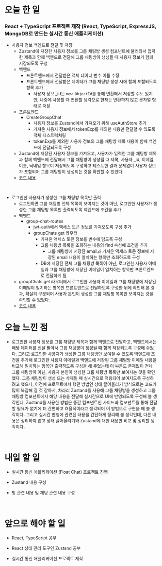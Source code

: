 # 오늘 한 일

### React + TypeScript 프로젝트 제작 (React, TypeScript, ExpressJS, MongoDB로 만드는 실시간 통신 애플리케이션)

- 사용자 정보 백엔드로 전달 및 저장
  - Zustand에 저장한 사용자 정보를 그룹 채팅방 생성 컴포넌트에 불러와서 입력한 제목과 함께 백엔드로 전달해 그룹 채팅방이 생성될 때 사용자 정보가 함께 저장되도록 구성
  - 백엔드
    - 프론트엔드에서 전달받은 객체 데이터 변수 이름 수정
    - 프론트엔드에서 전달받은 데이터가 그룹 채팅방 생성 시에 함께 포함되도록 항목 추가
      - 사용자 정보 \_id는 `new ObjectId`를 통해 변환해서 저장할 수도 있지만, 나중에 사용할 때 변환할 생각으로 현재는 변환하지 않고 문자열 형태로 저장
  - 프론트엔드
    - CreateGroupChat
      - 사용자 정보를 Zustand에서 가져오기 위해 useAuthStore 추가
      - 가져온 사용자 정보에서 tokenExp를 제외한 내용만 전달할 수 있도록 객체 디스트럭처링
      - tokenExp를 제외한 사용자 정보와 그룹 채팅방 제목 내용이 함께 백엔드에 전달되도록 구성
  - Zustand에 저장된 사용자 정보를 가져오고, 사용자가 입력한 그룹 채팅방 제목과 함께 백엔드에 전달해서 그룹 채팅방이 생성될 때 제목, 사용자 \_id, 이메일, 이름, 닉네임 항목이 저장되도록 구성하고 테스트한 결과 문제없이 사용자 정보가 포함되어 그룹 채팅방이 생성되는 것을 확인할 수 있었다.
  - [코드 내용](https://github.com/jeongsangtae/float-chat/commit/5d87565f606ef27bee081d7e7b1eee3987bbc0ad)

<br />

- 로그인한 사용자가 생성한 그룹 채팅방 목록만 출력
  - 로그인하면 그룹 채팅방 전체 목록이 보여지는 것이 아닌, 로그인한 사용자가 생성한 그룹 채팅방 목록만 출력되도록 백엔드에 조건을 추가
  - 백엔드
    - group-chat-routes
      - jwt-auth에서 액세스 토큰 정보를 가져오도록 구성 추가
      - groupChats get 라우터
        - 가져온 액세스 토큰 정보를 변수에 담도록 구성
        - 그룹 채팅방 목록을 조회하는 내용의 find 속성에 조건을 추가
          - 그룹 채팅방에 저장된 email과 가져온 액세스 토큰 정보에 저장된 email 내용이 일치하는 항목만 조회하도록 구성
        - DB에 저장된 전체 그룹 채팅방 목록이 아닌, 로그인한 사용자 이메일과 그룹 채팅방에 저장된 이메일이 일치하는 항목만 프론트엔드로 전달하게 됨
  - groupChats get 라우터에서 로그인한 사용자 이메일과 그룹 채팅방에 저장된 이메일이 일치하는 항목만 프론트엔드로 전달하도록 구성한 뒤에 확인해 본 결과, 확실히 구분되어 사용자 본인이 생성한 그룹 채팅방 목록만 보여지는 것을 확인할 수 있었다.
  - [코드 내용](https://github.com/jeongsangtae/float-chat/commit/88225701ca700050f84debaba809df30c651b70a)

# 오늘 느낀 점

- 로그인한 사용자 정보를 그룹 채팅방 제목과 함께 백엔드로 전달하고, 백엔드에서는 해당 데이터를 전달 받아서 그룹 채팅방이 생성될 때 함께 저장되도록 구성해 주었다. 그리고 로그인한 사용자가 생성한 그룹 채팅방만 보여질 수 있도록 백엔드에 조건을 추가해 로그인한 사용자 이메일과 백엔드에 저장된 그룹 채팅방 이메일 내용을 비교해 일치하는 항목만 출력하도록 구성을 해 주었는데 이 부분도 문제없이 전체 그룹 채팅방이 아닌, 사용자 본인이 생성한 그룹 채팅방 목록만 보여지는 것을 확인했다. 그룹 채팅방이 생성 또는 삭제될 때 실시간으로 적용되어 보여지도록 구성하려고 했으나, 이전에 프로젝트에서 했던 방법인 상태 끌어올리기 방식으로는 코드가 많이 복잡해 질 것 같아서, 차라리 Zustand를 사용해 그룹 채팅방을 생성하고 그룹 채팅방 컴포넌트에서 해당 내용을 전달해 실시간으로 UI에 반영되도록 구성해 볼 생각인데, Zustand를 사용한 방법은 중간 컴포넌트인 사이드바 컴포넌트를 통해 전달할 필요가 없기에 더 간편하고 효율적이라고 생각되어 이 방법으로 구현을 해 볼 생각이다. 그리고 실시간 반영에 관련된 내용을 간단하게 정리해 볼 생각인데, 다른 내용은 정리하지 않고 상태 끌어올리기와 Zustand에 대한 내용만 비교 및 정리할 생각이다.

<br />

# 내일 할 일

- 실시간 통신 애플리케이션 (Float Chat) 프로젝트 진행

- Zustand 내용 구성

- 방 관련 내용 및 채팅 관련 내용 구성

<br />

# 앞으로 해야 할 일

- React, TypeScript 공부

- React 상태 관리 도구인 Zustand 공부

- 실시간 통신 애플리케이션 프로젝트 제작
